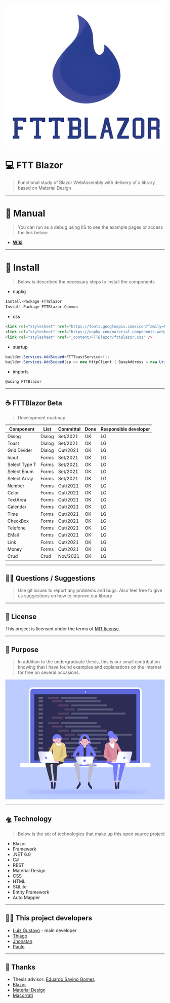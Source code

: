 <img src="https://raw.githubusercontent.com/luizgustavo77/FTTBlazor/master/src/FTTBlazor.Client/wwwroot/img/logoMenu.png">

# 💻 **FTT Blazor**
> Functional study of Blazor WebAssembly with delivery of a library based on Material Design

---
# 📖 **Manual**
> You can run as a debug using IIS to see the example pages or access the link below:

- [**Wiki**](https://github.com/luizgustavo77/FTTBlazor/wiki)

---

# 🧩 **Install**
> Below is described the necessary steps to install the components
- nupkg
``` cmd
Install-Package FTTBlazor
Install-Package FTTBlazor.Common
```
- css
``` html
<link rel="stylesheet" href="https://fonts.googleapis.com/icon?family=Material+Icons" />
<link rel="stylesheet" href="https://unpkg.com/material-components-web@latest/dist/material-components-web.min.css" />
<link rel="stylesheet" href="_content/FTTBlazor/fttBlazor.css" />
````
- startup
``` c#
builder.Services.AddScoped<FTTToastService>();
builder.Services.AddScoped(sp => new HttpClient { BaseAddress = new Uri(builder.HostEnvironment.BaseAddress) });
```
- imports
``` c#
@using FTTBlazor
```
---

## ☕ **FTTBlazor Beta**
> Development roadmap

| Component | List | Committal | Done | Responsible developer |
| --- | --- | --- | --- | --- |
| Dialog | Dialog | Set/2021 | OK | LG |
| Toast | Dialog | Set/2021 | OK | LG |
| Grid Divider | Dialog | Out/2021 | OK | LG |
| Input | Forms | Set/2021 | OK | LG |
| Select Type T  | Forms | Set/2021 | OK | LG |
| Select Enum  | Forms | Set/2021 | OK | LG |
| Select Array  | Forms | Set/2021 | OK | LG |
| Number | Forms | Out/2021 | OK | LG |
| Color | Forms | Out/2021 | OK | LG |
| TextArea | Forms | Out/2021 | OK | LG |
| Calendar | Forms | Out/2021 | OK | LG |
| Time | Forms | Out/2021 | OK | LG |
| CheckBox | Forms | Out/2021 | OK | LG |
| Telefone | Forms | Out/2021 | OK | LG |
| EMail | Forms | Out/2021 | OK | LG |
| Link | Forms | Out/2021 | OK | LG |
| Money | Forms | Out/2021 | OK | LG |
| Crud | Crud | Nov/2021 | OK | LG |
 
---
  
## 🙇🏻 **Questions / Suggestions**
> Use git issues to report any problems and bugs. Also feel free to give us suggestions on how to improve our library

---

## 📜 **License**

This project is licensed under the terms of [MIT license](https://github.com/luizgustavo77/FTTBlazor/blob/master/LICENSE.md).

---

## 🚀 **Purpose**
> In addition to the undergraduate thesis, this is our small contribution knowing that I have found examples and explanations on the internet for free on several occasions.

<img src="https://raw.githubusercontent.com/luizgustavo77/FTTBlazor/master/src/FTTBlazor.Client/wwwroot/img/team.gif">

---

## 🛸 **Technology**
> Below is the set of technologies that make up this open source project

- Blazor
- Framework
- .NET 6.0
- C#
- REST
- Material Design
- CSS
- HTML
- SQLite
- Entity Framework
- Auto Mapper
   
---

## 🙋🏻 **This project developers**

- [Luiz Gustavo](https://github.com/luizgustavo77) - main developer
- [Thiago](https://github.com/thiagofernandes101)
- [Jhonatan](https://github.com/JhonatanMatos)
- [Paulo](https://github.com/paulopatrocinio)

---

## 💼 **Thanks**
- Thesis advisor: [Eduardo Savino Gomes](https://blazor.net)
- [Blazor](https://blazor.net)
- [Material Design](https://material.io/components/)
- [Macorrati](https://www.udemy.com/course/curso-blazor-essencial/)
